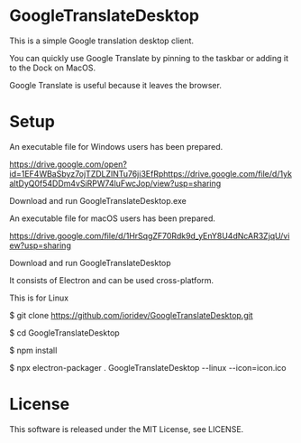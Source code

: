  # GoogleTranslateDesktop
This is a simple Google translation desktop client.

You can quickly use Google Translate by pinning to the taskbar or adding it to the Dock on MacOS.

Google Translate is useful because it leaves the browser.

# Setup
An executable file for Windows users has been prepared.

https://drive.google.com/open?id=1EF4WBaSbyz7ojTZDLZlNTu76ji3EfRphttps://drive.google.com/file/d/1ykaltDyQ0f54DDm4vSiRPW74luFwcJop/view?usp=sharing

Download and run GoogleTranslateDesktop.exe

An executable file for macOS users has been prepared.

https://drive.google.com/file/d/1HrSqgZF70Rdk9d_yEnY8U4dNcAR3ZjqU/view?usp=sharing

Download and run GoogleTranslateDesktop

It consists of Electron and can be used cross-platform.

This is for Linux

$ git clone https://github.com/ioridev/GoogleTranslateDesktop.git

$ cd GoogleTranslateDesktop

$ npm install

$ npx electron-packager . GoogleTranslateDesktop --linux --icon=icon.ico

# License
This software is released under the MIT License, see LICENSE.

